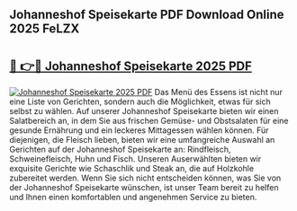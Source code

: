 ## Johanneshof Speisekarte PDF Download Online 2025 FeLZX

# <h2><a href="http://gcbcjc3.nevu.top/?p=Johanneshof+Speisekarte">🔗 👉🔴 Johanneshof Speisekarte 2025 PDF</a></h2>

[![Johanneshof Speisekarte 2025 PDF](https://i.imgur.com/dBaPXMq.png)](http://gcbcjc3.nevu.top/?p=Johanneshof+Speisekarte)
Das Menü des Essens ist nicht nur eine Liste von Gerichten, sondern auch die Möglichkeit, etwas für sich selbst zu wählen. Auf unserer Johanneshof Speisekarte bieten wir einen Salatbereich an, in dem Sie aus frischen Gemüse- und Obstsalaten für eine gesunde Ernährung und ein leckeres Mittagessen wählen können. Für diejenigen, die Fleisch lieben, bieten wir eine umfangreiche Auswahl an Gerichten auf der Johanneshof Speisekarte an: Rindfleisch, Schweinefleisch, Huhn und Fisch. Unseren Auserwählten bieten wir exquisite Gerichte wie Schaschlik und Steak an, die auf Holzkohle zubereitet werden. Wenn Sie sich nicht entscheiden können, was Sie von der Johanneshof Speisekarte wünschen, ist unser Team bereit zu helfen und Ihnen einen komfortablen und angenehmen Service zu bieten.
